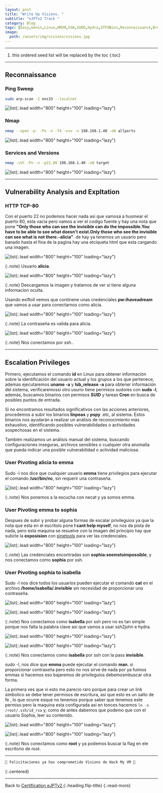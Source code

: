 ```yaml
---
layout: post
title: "Write Up Visions. "
subtitle: "eJPTv2 Track "
category: Blog
tags: [Easy,Genin,Linux,HMVM,SSH,SUDO,Hydra,GTFOBins,Reconnaissance,Brute-Forcing,ssh2john,id_rsa,Protocols,eJPTv2]
image:
  path: /assets/img/visions/visions.jpg
---
```


***

<!--more-->

1. this ordered seed list will be replaced by the toc
{:toc}

***

## Reconnaissance


### Ping Sweep


```bash
sudo arp-scan -I ens33 --localnet
```

![list](/assets/img/visions/1.png){:.lead width="800" height="100" loading="lazy"}


### Nmap


```bash
nmap --open -p- -Pn -n -T4 -vvv -n 198.168.1.40 -oN allports
```


![list](/assets/img/visions/2.png){:.lead width="800" height="100" loading="lazy"}



### Services and Versions


```bash
nmap -sVC -Pn -n -p22,80 198.168.1.40 -oN target
```

![list](/assets/img/visions/3.png){:.lead width="800" height="100" loading="lazy"}


***

## Vulnerability Analysis and Expltation


### HTTP TCP-80


Con el puerto 22 no podemos hacer nada asi que vamosa a husmear el puerto 80,  esta vacia pero vamos a ver el codigo fuente y hay una nota que pone **"Only those who can see the invisible can do the impossible.You have to be able to see what doesn't exist.Only those who see the invisible can see what is not there.-alicia"**. de hay ya tenemos un usuario pero banado hasta el fina de la pagina hay una etciqueta html que esta cargando una imagen.


![list](/assets/img/visions/4.png){:.lead width="800" height="100" loading="lazy"}


{:.note}
Usuario **alicia**.


![list](/assets/img/visions/5.png){:.lead width="800" height="100" loading="lazy"}


{:.note}
Descargamos la  imagen y tratamos de ver si tiene alguna informacion oculta.


Usando exiftoll vemos que continene unas credenciales **pw:ihaveadream** que vamos a usar para conectarnos como alicia.


![list](/assets/img/visions/6.png){:.lead width="800" height="100" loading="lazy"}


{:.note}
La contraseña es valida para alicia.


![list](/assets/img/visions/7.png){:.lead width="800" height="100" loading="lazy"}


{:.note}
Nos conectamos por ssh..


***

## Escalation Privileges


Primero, ejecutamos el comando **id** en Linux para obtener información sobre la identificación del usuario actual y los grupos a los que pertenece, ademas ejecutaremos **uname -a** y **lsb_release -a** para obtener información del sistema, verificaremossi otro usurio tiene permisos sudores con **sudo -l**, además, buscamos binarios con permisos **SUID** y tareas **Cron** en busca de posibles puntos de entrada. 


Si no encontramos resultados significativos con las acciones anteriores, procedemos a subir los binarios **linpeas** y **pspy** .etc, al sistema. Estos binarios nos ayudarán a realizar un análisis de reconocimiento más exhaustivo, identificando posibles vulnerabilidades o actividades sospechosas en el sistema.


También realizamos un análisis manual del sistema, buscando configuraciones inseguras, archivos sensibles o cualquier otra anomalía que pueda indicar una posible vulnerabilidad o actividad maliciosa.

### User Pivoting alicia to emma


Sudo -l nos dice que cualquier usuario **emma** tiene privilegios para ejecutar el comando **/usr/bin/nc**, sin requerir una contraseña.

![list](/assets/img/visions/8.png){:.lead width="800" height="100" loading="lazy"}


{:.note}
Nos ponemos a la escucha con necat y ya somos emma.


### User Pivoting emma to sophia


Despues de subir  y probar alguna formas de escalar privileguios ya que la nota que esta en el  escritoio pone **I cant help myself**, no nos da pista de nada, pero esta maquina se resuelve con la imagen del principio hay que subirle la **exposision** con [pinetools] para ver las credenciales.

[pinetools]: https://pinetools.com/change-image-exposure

![list](/assets/img/visions/9.png){:.lead width="800" height="100" loading="lazy"}


{:.note}
Las credenciales encontradas son **sophia:seemstoimpossible**, y nos conectamos como **sophia** por ssh.


### User Pivoting sophia to isabella


Sudo -l nos dice  todos los usuarios pueden ejecutar el comando **cat** en el archivo **/home/isabella/.invisible** sin necesidad de proporcionar una contraseña.


![list](/assets/img/visions/11.png){:.lead width="800" height="100" loading="lazy"}


![list](/assets/img/visions/12.png){:.lead width="800" height="100" loading="lazy"}


{:.note}
Nos conectamos como **isabella** por ssh pero no es tan simple porque nos falta la palabra clave asi que vamos a usar ssh2john e hydra.


![list](/assets/img/visions/13.png){:.lead width="800" height="100" loading="lazy"}


![list](/assets/img/visions/14.png){:.lead width="800" height="100" loading="lazy"}


{:.note}
Nos conectamos como **isabella** por ssh con la pass **invisible**.


sudo -l, nos dice que **emma** puede ejecutar el comando **man**. si proporcionar contraseña pero esto no nos sirve de nada por ya fuimos emmas si hacemos eso bajaremos de privileguios debemosmbuscar otra forma.


La primera ves que vi esto me parecio raro porque para crear un link simbolico se debe tener permisos de escritura, asi que esto es un salto de fe , lo que ocurre esque no tenemos porque saber que tenemos este permiso pero la maquina esta configurada asi en tonces hacemos `ln -s /root/.ssh/id_rsa` y, como de antes dabemos que podemo que con el usuario Sophia, leer su contenido. 


![list](/assets/img/visions/16.png){:.lead width="800" height="100" loading="lazy"}


![list](/assets/img/visions/17.png){:.lead width="800" height="100" loading="lazy"}


{:.note}
Nos conectamos como **root** y ya podemos buscar la flag en ele escritorio de root.


***

```bash
🎉 Felicitaciones ya has comprometido Visions de Hack My VM 🎉
```
{:.centered}

***

Back to [Certification eJPTv2 ](2023-06-02-Road-to-eJPTv2.md){:.heading.flip-title}
{:.read-more}
